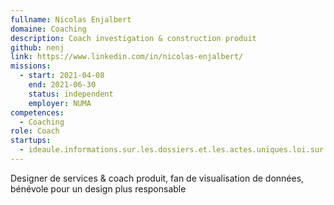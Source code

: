 ```yaml
---
fullname: Nicolas Enjalbert
domaine: Coaching
description: Coach investigation & construction produit
github: nenj
link: https://www.linkedin.com/in/nicolas-enjalbert/
missions:
  - start: 2021-04-08
    end: 2021-06-30
    status: independent
    employer: NUMA
competences:
  - Coaching
role: Coach
startups:
  - ideaule.informations.sur.les.dossiers.et.les.actes.uniques.loi.sur.l.eau
---
```

Designer de services & coach produit, fan de visualisation de données, bénévole pour un design plus responsable